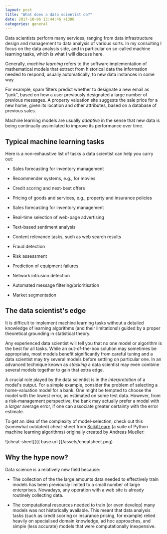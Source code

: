```yaml
---
layout: post
title: "What does a data scientist do?"
date: 2017-10-06 13:44:46 +1300
categories: general
---
```


Data scientists perform many services, ranging from data
infrastructure design and management to data analysis of various
sorts. In my consulting I focus on the data analysis side, and in
particular on so-called machine learning tasks, which is what I will
discuss here. 

Generally, *machine learning* refers to the software implementation of
mathematical models that extract from historical data the information
needed to respond, usually automatically, to new data instances in some way.

For example, spam filters predict whether to
designate a new email as "junk", based on how a user
previously designated a large number of previous messages. A property
valuation site suggests the sale price for a new home, given its
location and other attributes, based on a database of previous sales.

Machine learning models are usually *adaptive* in the sense that new
data is being continually assimilated to improve its performance over
time. 

## Typical machine learning tasks

Here is a non-exhaustive list of tasks a data scientist can help you
carry out: 

- Sales forecasting for inventory management

- Recommender systems, e.g., for movies

- Credit scoring and next-best offers

- Pricing of goods and services, e.g., property and insurance policies

- Sales forecasting for inventory management

- Real-time selection of web-page advertising

- Text-based sentiment analysis

- Content relevance tasks, such as web search results

- Fraud detection

- Risk assessment

- Prediction of equipment failures

- Network intrusion detection

- Automated message filtering/prioritisation

- Market segmentation

## The data scientist's edge

It is difficult to implement machine learning tasks without a detailed
knowledge of learning algorithms (and their limitations!) guided by a
proper theoretical grounding in statistical theory.

Any experienced data scientist will tell you that no one model or
algorithm is the best for all tasks.  While an out-of-the-box solution
may sometimes be appropriate, most models benefit significantly from
careful tuning and a data scientist may try several models before
settling on particular one. In an advanced technique known as
*stacking* a data scientist may even combine several models together
to gain that extra edge.

A crucial role played by the data scientist is in the
*interpretation* of a model's output. For a simple example, consider
the problem of selecting a home-valuation model for a bank. One might
be tempted to choose the model with the lowest error, as estimated on
some test data. However, from a risk-management perspective, the bank
may actually prefer a model with a *larger* average error, if one can
associate greater certainty with the error estimate.

To get an idea of the complexity of model-selection, check out this
(somewhat outdated) cheat-sheet from
[ScikitLearn](http://scikit-learn.org/stable/) (a suite of Python
machine learning algorithms) originally created by Andreas Mueller:

![cheat-sheet]({{ base.url }}/assets/cheatsheet.png)

## Why the hype now?

Data science is a relatively new field because:

- The collection of the the large amounts data needed to effectively train
  models has been previously limited to a small number of large
  enterprises. Nowadays, any operation with a web site is already 
  routinely collecting data. 

- The computational resources needed to train (or even develop) many models was not
  historically available. This meant that data analysis tasks (such as
  credit scoring or insurance pricing, for example) relied heavily on
  specialised domain knowledge, ad hoc approaches, and simple (less accurate) models that 
  were computationally inexpensive.

